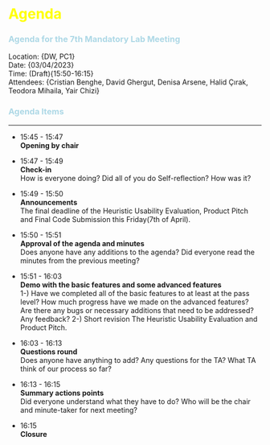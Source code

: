 # <span style="color:Yellow">Agenda</span>

### <span style="color:LightBlue">Agenda for the 7th Mandatory Lab Meeting</span>


Location:       {DW, PC1}\
Date:           {03/04/2023}\
Time:     (Draft){15:50-16:15}\
Attendees:      {Cristian Benghe, David Ghergut, Denisa Arsene, Halid Çırak, Teodora Mihaila, Yair Chizi}


### <span style="color:LightBlue">Agenda Items</span>
---
* 15:45 - 15:47   
  **Opening by chair**

* 15:47 - 15:49   
  **Check-in** <br />
  How is everyone doing? Did all of you do Self-reflection? How was it?

* 15:49 - 15:50   
  **Announcements** <br />
  The final deadline of the Heuristic Usability Evaluation, Product Pitch and Final Code Submission this Friday(7th of April). 

* 15:50 - 15:51 <br />
  **Approval of the agenda and minutes** <br />
  Does anyone have any additions to the agenda?
  Did everyone read the minutes from the previous meeting?


* 15:51 - 16:03  <br />
  **Demo with the basic features and some advanced features** <br />
  1-) Have we completed all of the basic features to at least at the pass level? How much progress have we made on the advanced features? Are there any bugs or necessary additions that need to be addressed? Any feedback?
  2-) Short revision The Heuristic Usability Evaluation and Product Pitch.

* 16:03 - 16:13 <br />
  **Questions round** <br />
  Does anyone have anything to add?  Any questions for the TA? What TA think of our process so far?<br />

* 16:13 - 16:15  
  **Summary actions points** <br />
  Did everyone understand what they have to do? Who will be the chair and minute-taker for next meeting? <br />
* 16:15 <br />
  **Closure** <br />



